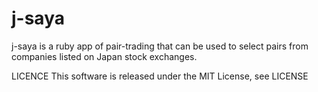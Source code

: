 j-saya
======

j-saya is a ruby app of pair-trading that can be used to select pairs from companies listed on Japan stock exchanges.

LICENCE
This software is released under the MIT License, see LICENSE


